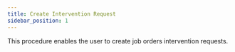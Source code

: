 ```yaml
---
title: Create Intervention Request
sidebar_position: 1
---
```


This procedure enables the user to create job orders intervention requests.







